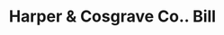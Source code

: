 ---
doi: 10.7916/D89P4CRN
date_other: '1890'
date_other_textual: 1890-1899
form: printed ephemera
genre:
- Invoices
name:
- Harper & Cosgrave Co.
object_in_context_url: https://biggert.cul.columbia.edu/items/view/ave_biggert_01346
subject_hierarchical_geographic:
- Zanesville, Ohio, United States
subject_name:
- Harper & Cosgrave Co.
title: Harper & Cosgrave Co.. Bill
sort_title: Harper & Cosgrave Co.. Bill
call_number: ave_biggert_01346
coordinates:
- 39.94611111111111,-82.01222222222222
pid: ave_biggert_01346
identifiers: ave_biggert_01346
thumbnail: https://derivativo-1.library.columbia.edu/iiif/2/ldpd:343164/full/!256,256/0/native.jpg
permalink: /biggert/ave_biggert_01346/
layout: iiif-image-page
---